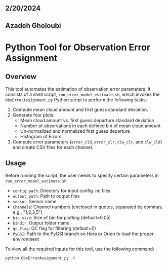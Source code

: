 ## 2/20/2024
## Azadeh Gholoubi
# Python Tool for Observation Error Assignment

## Overview
This tool automates the estimation of observation error parameters. It consists of a shell script, `run_error_model_estimate.sh`, which invokes the `ObsErrorAssignment.py` Python script to perform the following tasks:

1. Compute mean cloud amount and first guess standard deviation.
2. Generate four plots:
   - Mean cloud amount vs. first guess departure standard deviation
   - Number of observations in each defined bin of mean cloud amount
   - Un-normalized and normalized first guess departure
   - Histogram of Errors 
3. Compute error parameters (`error_cld`, `error_clr`, `clw_clr`, and `clw_cld`) and create CSV files for each channel.

## Usage
Before running the script, the user needs to specify certain parameters in `run_error_model_estimate.sh`:

- `config_path`: Directory for input config .nc files
- `output_path`: Path to output files
- `sensor`: Sensor name
- `Channels`: Channel numbers (enclosed in quotes, separated by commas, e.g., "1,2,3,5")
- `bin_size`: Size of bin for plotting (default=0.05)
- `bindir`: Output folder name
- `qc_flag`: QC flag for filtering (default=0)
- `PyGSI`: Path to the PyGSI branch on Hera or Orion to load the proper environment

To view all the required inputs for this tool, use the following command:

```bash
python ObsErrorAssignment.py -h



